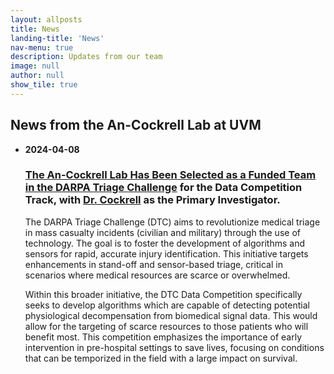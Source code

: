```yaml
---
layout: allposts
title: News
landing-title: 'News'
nav-menu: true
description: Updates from our team
image: null
author: null
show_tile: true
---
```

## News from the An-Cockrell Lab at UVM

<!-- - **2024-10-01**
  ### Some Newer News -->

- **2024-04-08**  
  ### [The An-Cockrell Lab Has Been Selected as a Funded Team in the DARPA Triage Challenge](https://triagechallenge.darpa.mil/index) for the Data Competition Track, with [Dr. Cockrell](https://www.medicaldigitaltwins.ai/people.html) as the Primary Investigator.

  The DARPA Triage Challenge (DTC) aims to revolutionize medical triage in mass casualty incidents (civilian and military) through the use of technology. The goal is to foster the development of algorithms and sensors for rapid, accurate injury identification. This initiative targets enhancements in stand-off and sensor-based triage, critical in scenarios where medical resources are scarce or overwhelmed.

  Within this broader initiative, the DTC Data Competition specifically seeks to develop algorithms which are capable of detecting potential physiological decompensation from biomedical signal data. This would allow for the targeting of scarce resources to those patients who will benefit most. This competition emphasizes the importance of early intervention in pre-hospital settings to save lives, focusing on conditions that can be temporized in the field with a large impact on survival.

<!-- - **2023-01-01**
  ### Some Older News -->